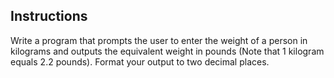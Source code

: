 ## Instructions
Write a program that prompts the user to enter the weight of a person in kilograms and outputs the equivalent weight in pounds (Note that 1 kilogram equals 2.2 pounds). 
Format your output to two decimal places.

